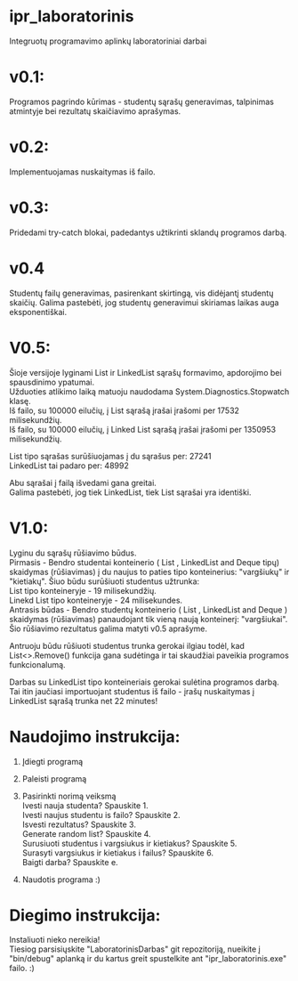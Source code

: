 # ipr_laboratorinis
Integruotų programavimo aplinkų laboratoriniai darbai

# v0.1:
Programos pagrindo kūrimas - studentų sąrašų generavimas, talpinimas atmintyje bei rezultatų skaičiavimo aprašymas.

# v0.2:
Implementuojamas nuskaitymas iš failo.

# v0.3:
Pridedami try-catch blokai, padedantys užtikrinti sklandų programos darbą.

# v0.4
Studentų failų generavimas, pasirenkant skirtingą, vis didėjantį studentų skaičių. Galima pastebėti, jog studentų generavimui skiriamas laikas auga eksponentiškai.

# V0.5:
Šioje versijoje lyginami List ir LinkedList sąrašų formavimo, apdorojimo bei spausdinimo ypatumai.\
Užduoties atlikimo laiką matuoju naudodama System.Diagnostics.Stopwatch klasę.\
Iš failo, su 100000 eilučių, į List sąrašą įrašai įrašomi per 17532 milisekundžių.\
Iš failo, su 100000 eilučių, į Linked List sąrašą įrašai įrašomi per 1350953 milisekundžių.

List tipo sąrašas surūšiuojamas į du sąrašus per: 27241\
LinkedList tai padaro per: 48992

Abu sąrašai į failą išvedami gana greitai.\
Galima pastebėti, jog tiek LinkedList, tiek List sąrašai yra identiški.

# V1.0:
Lyginu du sąrašų rūšiavimo būdus.\
Pirmasis -  Bendro studentai konteinerio ( List , LinkedList and Deque tipų) skaidymas (rūšiavimas) į du naujus to paties tipo konteinerius: "vargšiukų" ir "kietiakų". Šiuo būdu surūšiuoti studentus užtrunka:\
List tipo konteineryje - 19 milisekundžių.\
Linekd List tipo konteineryje - 24 milisekundes.\
Antrasis būdas - Bendro studentų konteinerio ( List , LinkedList and Deque ) skaidymas (rūšiavimas) panaudojant tik vieną naują konteinerį: "vargšiukai". Šio rūšiavimo rezultatus galima matyti v0.5 aprašyme.

Antruoju būdu rūšiuoti studentus trunka gerokai ilgiau todėl, kad List<>.Remove() funkcija gana sudėtinga ir tai skaudžiai paveikia programos funkcionalumą.

Darbas su LinkedList tipo konteineriais gerokai sulėtina programos darbą. Tai itin jaučiasi importuojant studentus iš failo - įrašų nuskaitymas į LinkedList sąrašą trunka net 22 minutes!

# Naudojimo instrukcija:
1. Įdiegti programą
2. Paleisti programą
3. Pasirinkti norimą veiksmą\
      Ivesti nauja studenta? Spauskite 1.\
      Ivesti naujus studentu is failo? Spauskite 2.\
      Isvesti rezultatus? Spauskite 3.\
      Generate random list? Spauskite 4.\
      Surusiuoti studentus i vargsiukus ir kietiakus? Spauskite 5.\
      Surasyti vargsiukus ir kietiakus i failus? Spauskite 6.\
      Baigti darba? Spauskite e.
      
4. Naudotis programa :)

# Diegimo instrukcija:
Instaliuoti nieko nereikia!\
Tiesiog parsisiųskite "LaboratorinisDarbas" git repozitoriją, nueikite į "bin/debug" aplanką ir du kartus greit spustelkite ant "ipr_laboratorinis.exe" failo. :)
